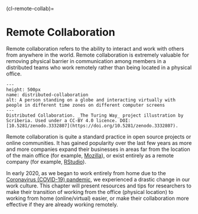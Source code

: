 (cl-remote-collab)=
# Remote Collaboration

Remote collaboration refers to the ability to interact and work with others from anywhere in the world.
Remote collaboration is extremely valuable for removing physical barrier in communication among members in a distributed teams who work remotely rather than being located in a physical office.

```{figure} ../figures/distributed-collaboration.*
---
height: 500px
name: distributed-collaboration
alt: A person standing on a globe and interacting virtually with people in different time zones on different computer screens
---
Distributed Collaboration. _The Turing Way_ project illustration by Scriberia. Used under a CC-BY 4.0 licence. DOI: [10.5281/zenodo.3332807](https://doi.org/10.5281/zenodo.3332807).
```

Remote collaboration is quite a standard practice in open source projects or online communities.
It has gained popularity over the last few years as more and more companies expand their businesses in areas far from the location of the main office (for example, [Mozilla](https://www.mozilla.org/en-GB/)), or exist entirely as a remote company (for example, [RStudio](https://rstudio.com/about/)).

In early 2020, as we began to work entirely from home due to the [Coronavirus (COVID-19) pandemic](https://www.who.int/emergencies/diseases/novel-coronavirus-2019), we experienced a drastic change in our work culture.
This chapter will present resources and tips for researchers to make their transition of working from the office (physical location) to working from home (online/virtual) easier, or make their collaboration more effective if they are already working remotely.

<!--- Add a summary of all the subchapters --->

